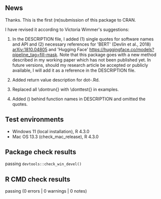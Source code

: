## News

Thanks. This is the first (re)submission of this package to CRAN.

I have revised it according to Victoria Wimmer's suggestions:

1.  In the DESCRIPTION file, I added (1) single quotes for
software names and API and (2) necessary references for
'BERT' (Devlin et al., 2018) <arXiv:1810.04805> and
'Hugging Face' <https://huggingface.co/models?pipeline_tag=fill-mask>.
Note that this package goes with a new method described in
my working paper which has not been published yet.
In future versions, should my research article be accepted
or publicly available, I will add it as a reference in the
DESCRIPTION file.

2.  Added return value description for dot-.Rd.

3.  Replaced all \dontrun{} with \donttest{} in examples.

4.  Added () behind function names in DESCRIPTION and omitted the quotes.

## Test environments

-   Windows 11 (local installation), R 4.3.0
-   Mac OS 13.3 (check_mac_release), R 4.3.0

## Package check results

passing `devtools::check_win_devel()`

## R CMD check results

passing (0 errors | 0 warnings | 0 notes)
